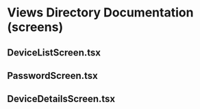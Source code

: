 # Views Directory Documentation (screens)

## **DeviceListScreen.tsx**


## **PasswordScreen.tsx**

## **DeviceDetailsScreen.tsx**
